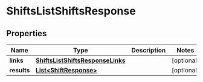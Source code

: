 

# ShiftsListShiftsResponse


## Properties

| Name | Type | Description | Notes |
|------------ | ------------- | ------------- | -------------|
|**links** | [**ShiftsListShiftsResponseLinks**](ShiftsListShiftsResponseLinks.md) |  |  [optional] |
|**results** | [**List&lt;ShiftResponse&gt;**](ShiftResponse.md) |  |  [optional] |



